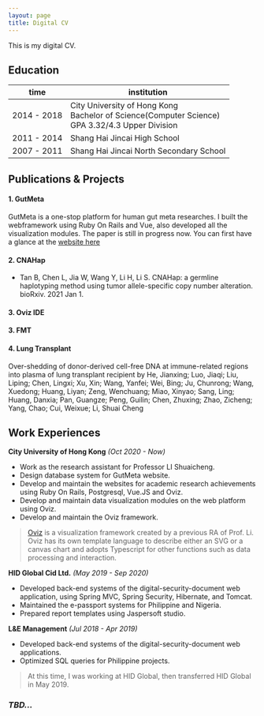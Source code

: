 ```yaml
---
layout: page
title: Digital CV
---
```


<p class="message">
  This is my digital CV.
</p>


## Education

|time|institution|
|--|--|
|2014 - 2018 | City University of Hong Kong <br>Bachelor of Science(Computer Science) <br>GPA 3.32/4.3 Upper Division|
|2011 - 2014 | Shang Hai Jincai High School |
|2007 - 2011 | Shang Hai Jincai North Secondary School|

## Publications & Projects

#### 1. GutMeta

GutMeta is a one-stop platform for human gut meta researches. I built the webframework using Ruby On Rails and Vue, also developed all the visualization modules. The paper is still in progress now. You can first have a glance at the [website here](https://gutmeta.deepomics.org/visualizer/analysis/meta-overview)

#### 2. CNAHap
- Tan B, Chen L, Jia W, Wang Y, Li H, Li S. CNAHap: a germline haplotyping method using tumor allele-specific copy number alteration. bioRxiv. 2021 Jan 1.

#### 3. Oviz IDE



#### 3. FMT

#### 4. Lung Transplant 
Over-shedding of donor-derived cell-free DNA at immune-related regions into plasma of lung transplant recipient by He, Jianxing; Luo, Jiaqi; Liu, Liping; Chen, Lingxi; Xu, Xin; Wang, Yanfei; Wei, Bing; Ju, Chunrong; Wang, Xuedong; Huang, Liyan; Zeng, Wenchuang; Miao, Xinyao; Sang, Ling; Huang, Danxia; Pan, Guangze; Peng, Guilin; Chen, Zhuxing; Zhao, Zicheng; Yang, Chao; Cui, Weixue; Li, Shuai Cheng


## Work Experiences

**City University of Hong Kong**  _(Oct 2020 - Now)_
- Work as the research assistant for Professor LI Shuaicheng.
- Design database system for GutMeta website.
- Develop and maintain the websites for academic research achievements using Ruby On Rails, Postgresql, Vue.JS and Oviz.
- Develop and maintain data visualization modules on the web platform using Oviz.
- Develop and maintain the Oviz framework.
> [Oviz](https://oviz.org) is a visualization framework created by a previous RA of Prof. Li. Oviz has its own template language to describe either an SVG or a canvas chart and adopts Typescript for other functions such as data processing and interaction.

**HID Global Cid Ltd.**
_(May 2019 - Sep 2020)_

- Developed back-end systems of the digital-security-document web application,  using Spring MVC, Spring Security, Hibernate, and Tomcat.
- Maintained the e-passport systems for Philippine and Nigeria.
- Prepared report templates using Jaspersoft studio.

**L&E Management**
_(Jul 2018 - Apr 2019)_
- Developed back-end systems of the digital-security-document web applications.
- Optimized SQL queries for Philippine projects.
> At this time, I was working at HID Global, then transferred HID Global in May 2019.

### _TBD..._

<!-- <table>
  <thead>
    <tr>
      <th>Name</th>
      <th>Upvotes</th>
      <th>Downvotes</th>
    </tr>
  </thead>
  <tfoot>
    <tr>
      <td>Totals</td>
      <td>21</td>
      <td>23</td>
    </tr>
  </tfoot>
  <tbody>
    <tr>
      <td>Alice</td>
      <td>10</td>
      <td>11</td>
    </tr>
    <tr>
      <td>Bob</td>
      <td>4</td>
      <td>3</td>
    </tr>
    <tr>
      <td>Charlie</td>
      <td>7</td>
      <td>9</td>
    </tr>
  </tbody>
</table> -->
